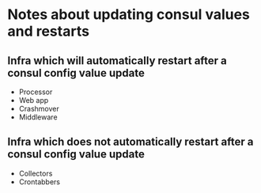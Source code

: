 # Notes about updating consul values and restarts

## Infra which will automatically restart after a consul config value update
* Processor
* Web app
* Crashmover
* Middleware

## Infra which does not automatically restart after a consul config value update
* Collectors
* Crontabbers